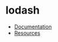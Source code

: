 # lodash

* [Documentation][1]
* [Resources][2]


[1]: https://lodash.com/docs
[2]: https://github.com/lodash/lodash/wiki/Resources
